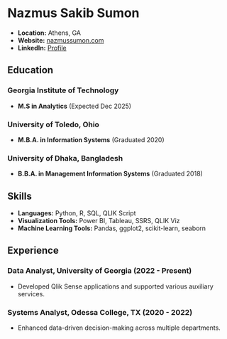 # Nazmus Sakib Sumon

- **Location:** Athens, GA
- **Website:** [nazmussumon.com](https://nazmussumon.com/)
- **LinkedIn:** [Profile](https://shorturl.at/hoI6b)

## Education

### Georgia Institute of Technology
- **M.S in Analytics** (Expected Dec 2025)

### University of Toledo, Ohio
- **M.B.A. in Information Systems** (Graduated 2020)

### University of Dhaka, Bangladesh
- **B.B.A. in Management Information Systems** (Graduated 2018)

## Skills

- **Languages:** Python, R, SQL, QLIK Script
- **Visualization Tools:** Power BI, Tableau, SSRS, QLIK Viz
- **Machine Learning Tools:** Pandas, ggplot2, scikit-learn, seaborn

## Experience

### Data Analyst, University of Georgia (2022 - Present)
- Developed Qlik Sense applications and supported various auxiliary services.

### Systems Analyst, Odessa College, TX (2020 - 2022)
- Enhanced data-driven decision-making across multiple departments.
